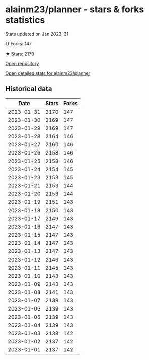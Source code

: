 # alainm23/planner - stars & forks statistics

Stats updated on Jan 2023, 31

☋ Forks: 147

★ Stars: 2170

[Open repository](https://github.com/alainm23/planner)

[Open detailed stats for alainm23/planner](https://reviewgithub.com/rep/alainm23/planner)

## Historical data
| Date | Stars | Forks |
|------|-------|-------|
| 2023-01-31 | 2170 | 147 | 
| 2023-01-30 | 2169 | 147 | 
| 2023-01-29 | 2169 | 147 | 
| 2023-01-28 | 2164 | 146 | 
| 2023-01-27 | 2160 | 146 | 
| 2023-01-26 | 2158 | 146 | 
| 2023-01-25 | 2158 | 146 | 
| 2023-01-24 | 2154 | 145 | 
| 2023-01-23 | 2153 | 145 | 
| 2023-01-21 | 2153 | 144 | 
| 2023-01-20 | 2153 | 144 | 
| 2023-01-19 | 2151 | 143 | 
| 2023-01-18 | 2150 | 143 | 
| 2023-01-17 | 2149 | 143 | 
| 2023-01-16 | 2147 | 143 | 
| 2023-01-15 | 2147 | 143 | 
| 2023-01-14 | 2147 | 143 | 
| 2023-01-13 | 2147 | 143 | 
| 2023-01-12 | 2146 | 143 | 
| 2023-01-11 | 2145 | 143 | 
| 2023-01-10 | 2143 | 143 | 
| 2023-01-09 | 2143 | 143 | 
| 2023-01-08 | 2141 | 143 | 
| 2023-01-07 | 2139 | 143 | 
| 2023-01-06 | 2139 | 143 | 
| 2023-01-05 | 2139 | 143 | 
| 2023-01-04 | 2139 | 143 | 
| 2023-01-03 | 2138 | 142 | 
| 2023-01-02 | 2137 | 142 | 
| 2023-01-01 | 2137 | 142 | 

